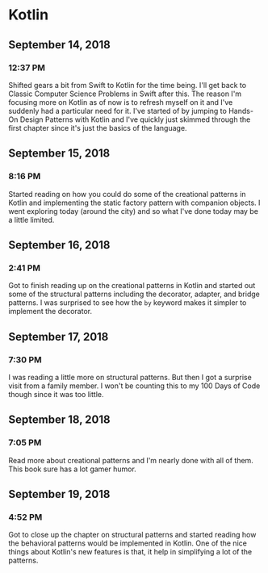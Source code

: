 # Kotlin

## September 14, 2018

### 12:37 PM

Shifted gears a bit from Swift to Kotlin for the time being. I'll get back to Classic Computer Science Problems in Swift after this. The reason I'm focusing more on Kotlin as of now is to refresh myself on it and I've suddenly had a particular need for it. I've started of by jumping to Hands-On Design Patterns with Kotlin and I've quickly just skimmed through the first chapter since it's just the basics of the language.

## September 15, 2018

### 8:16 PM

Started reading on how you could do some of the creational patterns in Kotlin and implementing the static factory pattern with companion objects. I went exploring today (around the city) and so what I've done today may be a little limited.

## September 16, 2018

### 2:41 PM

Got to finish reading up on the creational patterns in Kotlin and started out some of the structural patterns including the decorator, adapter, and bridge patterns. I was surprised to see how the `by` keyword makes it simpler to implement the decorator.

## September 17, 2018

### 7:30 PM

I was reading a little more on structural patterns. But then I got a surprise visit from a family member. I won't be counting this to my 100 Days of Code though since it was too little.

## September 18, 2018

### 7:05 PM

Read more about creational patterns and I'm nearly done with all of them. This book sure has a lot gamer humor.

## September 19, 2018

### 4:52 PM

Got to close up the chapter on structural patterns and started reading how the behavioral patterns would be implemented in Kotlin. One of the nice things about Kotlin's new features is that, it help in simplifying a lot of the patterns.

